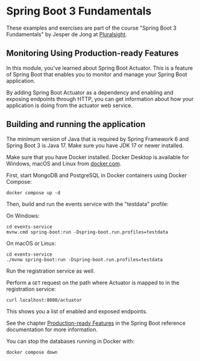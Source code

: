 # Spring Boot 3 Fundamentals

These examples and exercises are part of the course "Spring Boot 3 Fundamentals" by Jesper de Jong at [Pluralsight](https://www.pluralsight.com/).

## Monitoring Using Production-ready Features

In this module, you've learned about Spring Boot Actuator. This is a feature of Spring Boot that enables you to monitor and manage your Spring Boot application.

By adding Spring Boot Actuator as a dependency and enabling and exposing endpoints through HTTP, you can get information about how your application is doing
from the actuator web service.

## Building and running the application

The minimum version of Java that is required by Spring Framework 6 and Spring Boot 3 is Java 17. Make sure you have JDK 17 or newer installed.

Make sure that you have Docker installed. Docker Desktop is available for Windows, macOS and Linux from [docker.com](https://www.docker.com).

First, start MongoDB and PostgreSQL in Docker containers using Docker Compose:

    docker compose up -d

Then, build and run the events service with the "testdata" profile:

On Windows:

    cd events-service
    mvnw.cmd spring-boot:run -Dspring-boot.run.profiles=testdata

On macOS or Linux:

    cd events-service
    ./mvnw spring-boot:run -Dspring-boot.run.profiles=testdata

Run the registration service as well.

Perform a `GET` request on the path where Actuator is mapped to in the registration service:

    curl localhost:8080/actuator

This shows you a list of enabled and exposed endpoints.

See the chapter [Production-ready Features](https://docs.spring.io/spring-boot/docs/current/reference/html/actuator.html#actuator) in the Spring Boot reference
documentation for more information.

You can stop the databases running in Docker with:

    docker compose down
